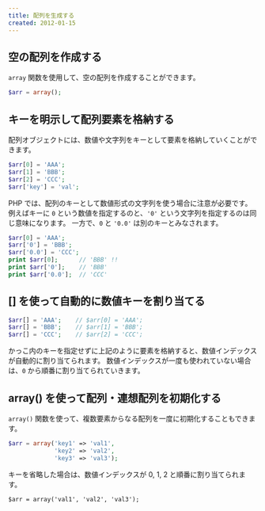 ```yaml
---
title: 配列を生成する
created: 2012-01-15
---
```


空の配列を作成する
----

`array` 関数を使用して、空の配列を作成することができます。

~~~ php
$arr = array();
~~~


キーを明示して配列要素を格納する
----

配列オブジェクトには、数値や文字列をキーとして要素を格納していくことができます。

~~~ php
$arr[0] = 'AAA';
$arr[1] = 'BBB';
$arr[2] = 'CCC';
$arr['key'] = 'val';
~~~

PHP では、配列のキーとして数値形式の文字列を使う場合に注意が必要です。
例えばキーに `0` という数値を指定するのと、`'0'` という文字列を指定するのは同じ意味になります。
一方で、`0` と `'0.0'` は別のキーとみなされます。

~~~ php
$arr[0] = 'AAA';
$arr['0'] = 'BBB';
$arr['0.0'] = 'CCC';
print $arr[0];      // 'BBB' !!
print $arr['0'];    // 'BBB'
print $arr['0.0'];  // 'CCC'
~~~


[] を使って自動的に数値キーを割り当てる
----

~~~ php
$arr[] = 'AAA';    // $arr[0] = 'AAA';
$arr[] = 'BBB';    // $arr[1] = 'BBB';
$arr[] = 'CCC';    // $arr[2] = 'CCC';
~~~

かっこ内のキーを指定せずに上記のように要素を格納すると、数値インデックスが自動的に割り当てられます。
数値インデックスが一度も使われていない場合は、`0` から順番に割り当てられていきます。


array() を使って配列・連想配列を初期化する
----

`array()` 関数を使って、複数要素からなる配列を一度に初期化することもできます。

~~~ php
$arr = array('key1' => 'val1',
             'key2' => 'val2',
             'key3' => 'val3');
~~~

キーを省略した場合は、数値インデックスが 0, 1, 2 と順番に割り当てられます。

~~~
$arr = array('val1', 'val2', 'val3');
~~~


